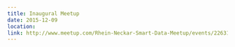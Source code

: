 ```yaml
---
title: Inaugural Meetup
date: 2015-12-09
location: 
link: http://www.meetup.com/Rhein-Neckar-Smart-Data-Meetup/events/226313703/
---
```

